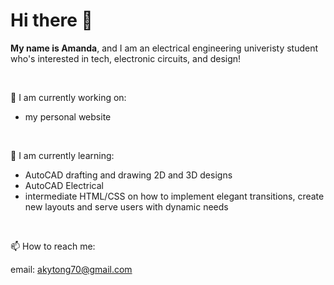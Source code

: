 # Hi there 👋

**My name is Amanda**, and I am an electrical engineering univeristy student who's interested in tech, electronic circuits, and design! 

</br>

🔭 I am currently working on:

- my personal website

</br>

🌱 I am currently learning:

- AutoCAD drafting and drawing 2D and 3D designs
- AutoCAD Electrical 
- intermediate HTML/CSS on how to implement elegant transitions, create new layouts and serve users with dynamic needs

</br>

📫 How to reach me: 

email: [akytong70@gmail.com](akytong70@gmail.com)







<!--
**amandakt/amandakt** is a ✨ _special_ ✨ repository because its `README.md` (this file) appears on your GitHub profile.
Here are some ideas to get you started:

- 🔭 I’m currently working on ...
- 🌱 I’m currently learning ...
- 👯 I’m looking to collaborate on ...
- 🤔 I’m looking for help with ...
- 💬 Ask me about ...
- 📫 How to reach me: ...
- 😄 Pronouns: ...
- ⚡ Fun fact: ...
-->
